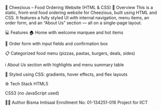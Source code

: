 🍕 Cheezious – Food Ordering Website (HTML & CSS)
📌 Overview
This is a static, front-end food ordering website for Cheezious, built using HTML and CSS. It features a fully styled UI with internal navigation, menu items, an order form, and an “About Us” section — all on a single-page layout.

💻 Features
🏠 Home with welcome marquee and hot items

🧾 Order form with input fields and confirmation box

📋 Categorized food menu (pizzas, pastas, burgers, deals, sides)

ℹ️ About Us section with highlights and menu summary table

🎨 Styled using CSS: gradients, hover effects, and flex layouts

⚙️ Tech Stack
HTML5

CSS3 (no JavaScript used)

🧑‍💻 Author
Bisma Imtisaal
Enrollment No: 01-134251-016
Project for IICT
